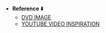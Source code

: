 - **Reference ⬇️**
  - [DVD IMAGE](https://www.freeiconspng.com/thumbs/dvd-logo-png/dvd-logo-png-3.png)
  - [YOUTUBE VIDEO INSPIRATION](https://youtu.be/Dle2PIn6mCs?si=EJwiJjRAgdRZsHBa)
